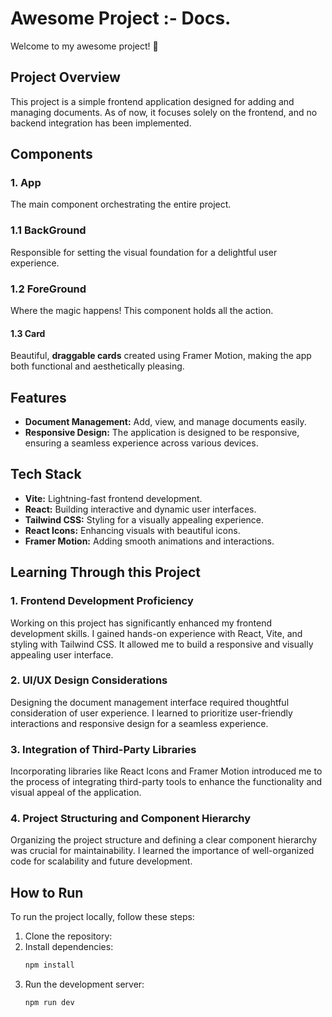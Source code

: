 # Awesome Project :- Docs.

Welcome to my awesome project! 🚀

## Project Overview

This project is a simple frontend application designed for adding and managing documents. As of now, it focuses solely on the frontend, and no backend integration has been implemented.

## Components

### 1. App

The main component orchestrating the entire project.

### 1.1 BackGround

Responsible for setting the visual foundation for a delightful user experience.

### 1.2 ForeGround

Where the magic happens! This component holds all the action.

#### 1.3 Card

Beautiful, **draggable cards** created using Framer Motion, making the app both functional and aesthetically pleasing.

## Features

- **Document Management:** Add, view, and manage documents easily.
- **Responsive Design:** The application is designed to be responsive, ensuring a seamless experience across various devices.

## Tech Stack

- **Vite:** Lightning-fast frontend development.
- **React:** Building interactive and dynamic user interfaces.
- **Tailwind CSS:** Styling for a visually appealing experience.
- **React Icons:** Enhancing visuals with beautiful icons.
- **Framer Motion:** Adding smooth animations and interactions.

## Learning Through this Project

### 1. Frontend Development Proficiency

Working on this project has significantly enhanced my frontend development skills. I gained hands-on experience with React, Vite, and styling with Tailwind CSS. It allowed me to build a responsive and visually appealing user interface.

### 2. UI/UX Design Considerations

Designing the document management interface required thoughtful consideration of user experience. I learned to prioritize user-friendly interactions and responsive design for a seamless experience.

### 3. Integration of Third-Party Libraries

Incorporating libraries like React Icons and Framer Motion introduced me to the process of integrating third-party tools to enhance the functionality and visual appeal of the application.

### 4. Project Structuring and Component Hierarchy

Organizing the project structure and defining a clear component hierarchy was crucial for maintainability. I learned the importance of well-organized code for scalability and future development.

## How to Run

To run the project locally, follow these steps:

1. Clone the repository:
2. Install dependencies:
   ```bash
   npm install
   ```
3. Run the development server:
   ```bash
   npm run dev
   ```
